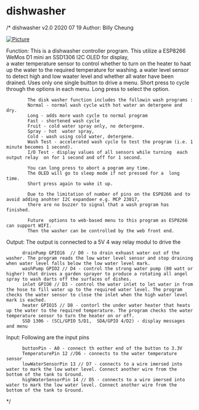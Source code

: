 # dishwasher
/*
 dishwasher v2.0
 2020 07 19 
 Author: Billy Cheung
 
 
[![Picture](https://github.com/cheungbx/diskwasher/blob/master/dishwasher.jpg)](https://youtu.be/HiL8nKlVM2g)

 
 
 Function:  This is a  dishwasher controller program.
            This utilize a ESP8266 WeMos D1 mini 
            an SSD1306 I2C OLED for display,  
            a water temperature sensor  to control whether to turn on the heater to haat up the water to the required temperature for washing.
            a water level sensor to detect high and low waater level and whether all water have been drained.
            Uses only one single buitton to drive a menu.
            Short press to cycle through the options in each menu.
            Long press to select the option.
            
            The disk washer function includes the followin wash programs :
            Normal - normal wash cycle with hot water an detergene and dry.
            Long - adds more wash cycle to normal program
            Fast - shortened wash cycle
            Fruit - cold water spray only, no detergene.
            Spray - hot  water spray,
            Cold - wash using cold water, detergene.
            Wash Test - accelerated wash cycle to test the program (i.e. 1 minute becomes 1 second).
            I/O Test - display values of all sensors while turning  each output relay  on for 1 second and off for 1 second.

            You can long press to abort a pogram any time.
            The OLED will go to sleep mode if not pressed for a  long time.
            Short press again to wake it up.            

            Due to the limitation of number of pins on the ESP8266 and to avoid adding anohter I2C expandoer e.g. MCP 23017,
            there are no buzzer to signal that a wash program has finished.
            
            Future  options to web-based menu to this program as ESP8266 can support WIFI.
            Then the washer can be controlled by the web front end.

    
 Output:  The output is connected to a 5V 4 way relay modul to drive the 

          drainPump GPIO16  // D0 - to drain exhuast water out of the washer. The program reads the low water level sensor and stop draining when water level falls below the low water level mark.
          washPump GPIO2 // D4 - control the strong water pump (80 watt or higher) that drives a garden sprayer to produce a rotating all angel spray to wash darts off the surfaces of dishes.
          inlet GPIO0 // D3 - control the water inlet to let water in from the hose to fill water up to the required water level. The program checks the water sensor to close the inlet when the high water level mark is eached.
          heater GPIO15 // D8 - contorl the under water heater that heats up the water to the required temperature. The program checks the water temperature sensor to turn the heater on or off.
          SSD 1306 - (SCL/GPIO 5/D1,  SDA/GPIO 4/D2) - display messages and menu
          
 Input:   Following are the input pins
 
          buttonPin - A0 - connect th eother end of the button to 3.3V 
          TemperaturePin 12 //D6 - connects to the water temperature sensor
          lowWaterSensorPin 13 // D7 - connects to a wire imersed into water to mark the low water level. Connect another wire from the bottom of the tank to Ground.
          highWaterSensorPin 14 // D5 - connects to a wire imersed into water to mark the low water level. Connect another wire from the bottom of the tank to Ground.

 
*/

